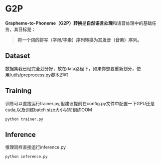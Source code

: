 # G2P
**Grapheme-to-Phoneme（G2P）转换**是**自然语言处理**和语音处理中的基础任务，其目标是：

> **将一个词的拼写（字母/字素）序列转换为其发音（音素）序列。**
## Dataset
数据集我已经完全划分好，放在data路径下，如果你想要重新划分，使用/utils/preprocess.py脚本即可

## Training
训练可以直接运行trainer.py,但建议提前在config.py文件中配置一下GPU还是cuda,以及训练batch size大小以防训练OOM
```bash
python trainer.py
```
## Inference
推理同样直接运行inference.py
```bash
python inference.py
```
